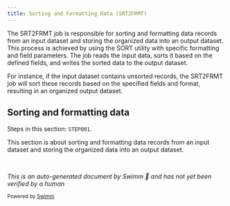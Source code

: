 ```yaml
---
title: Sorting and Formatting Data (SRT2FRMT)
---
```

The SRT2FRMT job is responsible for sorting and formatting data records from an input dataset and storing the organized data into an output dataset. This process is achieved by using the SORT utility with specific formatting and field parameters. The job reads the input data, sorts it based on the defined fields, and writes the sorted data to the output dataset.

For instance, if the input dataset contains unsorted records, the SRT2FRMT job will sort these records based on the specified fields and format, resulting in an organized output dataset.

## Sorting and formatting data

Steps in this section: `STEP001`.

This section is about sorting and formatting data records from an input dataset and storing the organized data into an output dataset.

&nbsp;

*This is an auto-generated document by Swimm 🌊 and has not yet been verified by a human*

<SwmMeta version="3.0.0" repo-id="Z2l0aHViJTNBJTNBbWFpbmZyYW1lJTNBJTNBU3dpbW0tRGVtbw==" repo-name="mainframe"><sup>Powered by [Swimm](/)</sup></SwmMeta>
